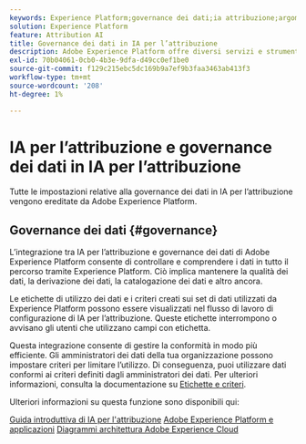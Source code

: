 ```yaml
---
keywords: Experience Platform;governance dei dati;ia attribuzione;argomenti popolari
solution: Experience Platform
feature: Attribution AI
title: Governance dei dati in IA per l’attribuzione
description: Adobe Experience Platform offre diversi servizi e strumenti che ti consentono di controllare in modo affidabile i dati delle esperienze raccolte al fine di rispettare le pratiche aziendali, gli obblighi legali e il processo di sviluppo.
exl-id: 70b04061-0cb0-4b3e-9dfa-d49cc0ef1be0
source-git-commit: f129c215ebc5dc169b9a7ef9b3faa3463ab413f3
workflow-type: tm+mt
source-wordcount: '208'
ht-degree: 1%

---
```


# IA per l’attribuzione e governance dei dati in IA per l’attribuzione

Tutte le impostazioni relative alla governance dei dati in IA per l’attribuzione vengono ereditate da Adobe Experience Platform.

## Governance dei dati {#governance}

L’integrazione tra IA per l’attribuzione e governance dei dati di Adobe Experience Platform consente di controllare e comprendere i dati in tutto il percorso tramite Experience Platform. Ciò implica mantenere la qualità dei dati, la derivazione dei dati, la catalogazione dei dati e altro ancora.

Le etichette di utilizzo dei dati e i criteri creati sui set di dati utilizzati da Experience Platform possono essere visualizzati nel flusso di lavoro di configurazione di IA per l’attribuzione. Queste etichette interrompono o avvisano gli utenti che utilizzano campi con etichetta.

Questa integrazione consente di gestire la conformità in modo più efficiente. Gli amministratori dei dati della tua organizzazione possono impostare criteri per limitare l’utilizzo. Di conseguenza, puoi utilizzare dati conformi ai criteri definiti dagli amministratori dei dati. Per ulteriori informazioni, consulta la documentazione su [Etichette e criteri](https://experienceleague.adobe.com/docs/analytics-platform/using/cja-dataviews/data-governance.html?lang=it).

Ulteriori informazioni su questa funzione sono disponibili qui:

[Guida introduttiva di IA per l&#39;attribuzione](../../attribution-ai/getting-started.md)
[Adobe Experience Platform e applicazioni](https://experienceleague.adobe.com/docs/blueprints-learn/architecture/architecture-overview/platform-applications.html?lang=it)
[Diagrammi architettura Adobe Experience Cloud](https://experienceleague.adobe.com/docs/blueprints-learn/architecture/architecture-overview/experience-cloud.html?lang=it)
